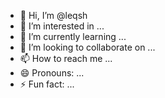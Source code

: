 - 👋 Hi, I’m @leqsh
- 👀 I’m interested in ...
- 🌱 I’m currently learning ...
- 💞️ I’m looking to collaborate on ...
- 📫 How to reach me ...
- 😄 Pronouns: ...
- ⚡ Fun fact: ...

<!---
leqsh/leqsh is a ✨ special ✨ repository because its `README.md` (this file) appears on your GitHub profile.
You can click the Preview link to take a look at your changes.
--->
